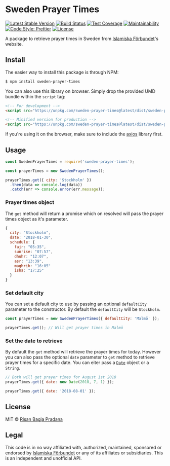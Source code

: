 # Sweden Prayer Times

[![Latest Stable Version](https://img.shields.io/npm/v/sweden-prayer-times.svg)](https://www.npmjs.com/package/sweden-prayer-times)
[![Build Status](https://travis-ci.org/risan/sweden-prayer-times.svg?branch=master)](https://travis-ci.org/risan/sweden-prayer-times)
[![Test Coverage](https://api.codeclimate.com/v1/badges/d280abf72f4f0d414dae/test_coverage)](https://codeclimate.com/github/risan/sweden-prayer-times/test_coverage)
[![Maintainability](https://api.codeclimate.com/v1/badges/d280abf72f4f0d414dae/maintainability)](https://codeclimate.com/github/risan/sweden-prayer-times/maintainability)
[![Code Style: Prettier](https://img.shields.io/badge/code_style-prettier-ff69b4.svg)](https://github.com/risan/sweden-prayer-times)
[![License](https://img.shields.io/npm/l/sweden-prayer-times.svg)](https://www.npmjs.com/package/sweden-prayer-times)

A package to retrieve prayer times in Sweden from [Islamiska Förbundet](http://www.islamiskaforbundet.se)'s website.

## Install

The easier way to install this package is through NPM:

```bash
$ npm install sweden-prayer-times
```

You can also use this library on browser. Simply drop the provided UMD bundle within the `script` tag:

```html
<!-- For development -->
<script src="https://unpkg.com/sweden-prayer-times@latest/dist/sweden-prayer-times.umd.js"></script>

<!-- Minified version for production -->
<script src="https://unpkg.com/sweden-prayer-times@latest/dist/sweden-prayer-times.umd.min.js"></script>
```

If you're using it on the browser, make sure to include the [axios](https://github.com/axios/axios) library first.

## Usage

```js
const SwedenPrayerTimes = require('sweden-prayer-times');

const prayerTimes = new SwedenPrayerTimes();

prayerTimes.get({ city: 'Stockholm' })
  .then(data => console.log(data))
  .catch(err => console.error(err.message));
```

### Prayer times object

The `get` method will return a promise which on resolved will pass the prayer times object as it's parameter.

```js
{
  city: "Stockholm",
  date: "2018-01-30",
  schedule: {
    fajr: "05:35",
    sunrise: "07:57",
    dhuhr: "12:07",
    asr: "13:39",
    maghrib: "16:05"
    isha: "17:25"
  }
}
```

### Set default city

You can set a default city to use by passing an optional `defaultCity` parameter to the constructor. By default the `defaultCity` will be `Stockholm`.

```js
const prayerTimes = new SwedenPrayerTimes({ defaultCity: 'Malmö' });

prayerTimes.get(); // Will get prayer times in Malmö
```

### Set the date to retrieve

By default the `get` method will retrieve the prayer times for today. However you can also pass the optional `date` parameter to `get` method to retrieve prayer times for a specific date. You can eiter pass a [`Date`](https://developer.mozilla.org/en-US/docs/Web/JavaScript/Reference/Global_Objects/Date) object or a `String`.

```js
// Both will get prayer times for August 1st 2018
prayerTimes.get({ date: new Date(2018, 7, 1) });

prayerTimes.get({ date: '2018-08-01' });
```

## License

MIT © [Risan Bagja Pradana](https://risan.io)

## Legal

This code is in no way affiliated with, authorized, maintained, sponsored or endorsed by [Islamiska Förbundet](http://www.islamiskaforbundet.se) or any of its affiliates or subsidiaries. This is an independent and unofficial API.
